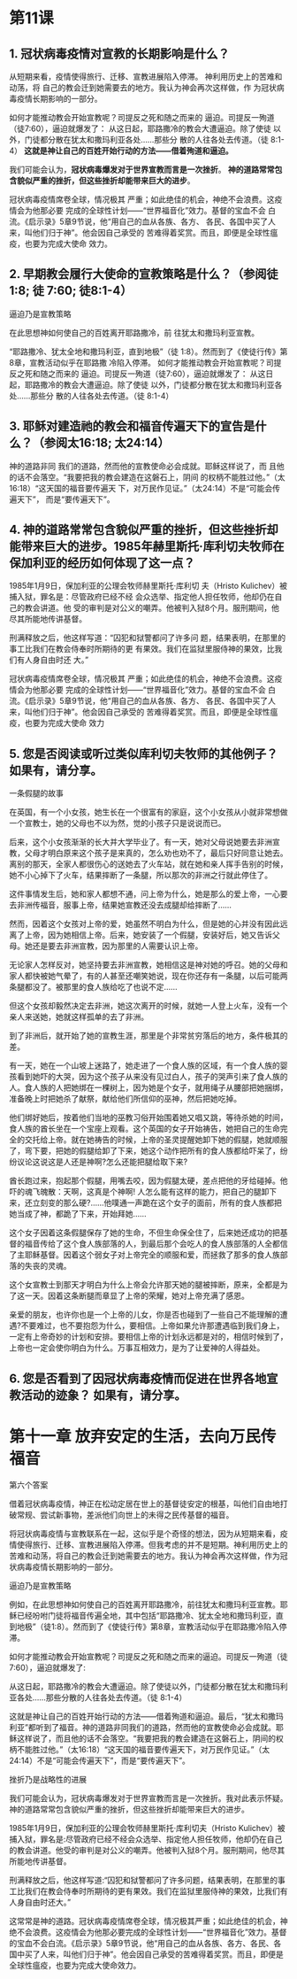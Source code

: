 # 第11课
## 1. 冠状病毒疫情对宣教的长期影响是什么？
从短期来看，疫情使得旅行、迁移、宣教进展陷入停滞。
神利用历史上的苦难和动荡，将
自己的教会迁到她需要去的地方。我认为神会再次这样做，作
为冠状病毒疫情长期影响的一部分。

如何才能推动教会开始宣教呢？司提反之死和随之而来的
逼迫。司提反一殉道（徒7:60），逼迫就爆发了：
从这日起，耶路撒冷的教会大遭逼迫。除了使徒
以外，门徒都分散在犹太和撒玛利亚各处……那些分
散的人往各处去传道。（徒 8:1-4）
**这就是神让自己的百姓开始行动的方法——借着殉道和逼迫。**

我们可能会认为，**冠状病毒爆发对于世界宣教而言是一次挫折**。
**神的道路常常包含貌似严重的挫折，但这些挫折却能带来巨大的进步**。

冠状病毒疫情席卷全球，情况极其
严重；如此绝佳的机会，神绝不会浪费。这疫情会为他那必要
完成的全球性计划——“世界福音化”效力。基督的宝血不会
白流。《启示录》5章9节说，他“用自己的血从各族、各方、
各民、各国中买了人来，叫他们归于神”。他会因自己承受的
苦难得着奖赏。而且，即便是全球性瘟疫，也要为完成大使命
效力。

## 2. 早期教会履行大使命的宣教策略是什么？（参阅徒1:8; 徒 7:60; 徒8:1-4）
逼迫乃是宣教策略

在此思想神如何使自己的百姓离开耶路撒冷，前
往犹太和撒玛利亚宣教。

“耶路撒冷、犹太全地和撒玛利亚，直到地极”（徒
1:8）。然而到了《使徒行传》第8章，宣教活动似乎在耶路撒
冷陷入停滞。
如何才能推动教会开始宣教呢？司提反之死和随之而来的
逼迫。司提反一殉道（徒7:60），逼迫就爆发了：
从这日起，耶路撒冷的教会大遭逼迫。除了使徒
以外，门徒都分散在犹太和撒玛利亚各处……那些分
散的人往各处去传道。（徒 8:1-4）

## 3. 耶稣对建造祂的教会和福音传遍天下的宣告是什么？（参阅太16:18; 太24:14）
神的道路非同
我们的道路，然而他的宣教使命必会成就。耶稣这样说了，而
且他的话不会落空。“我要把我的教会建造在这磐石上，阴间
的权柄不能胜过他。”（太16:18）“这天国的福音要传遍天
下，对万民作见证。”（太24:14）不是“可能会传遍天下”，
而是“要传遍天下”。

## 4. 神的道路常常包含貌似严重的挫折，但这些挫折却能带来巨大的进步。1985年赫里斯托·库利切夫牧师在保加利亚的经历如何体现了这一点？
1985年1月9日，保加利亚的公理会牧师赫里斯托·库利切
夫（Hristo Kulichev）被捕入狱，罪名是：尽管政府已经不经
会众选举、指定他人担任牧师，他却仍在自己的教会讲道。他
受的审判是对公义的嘲弄。他被判入狱8个月。服刑期间，他
尽其所能地传讲基督。

刑满释放之后，他这样写道：“囚犯和狱警都问了许多问
题，结果表明，在那里的事工比我们在教会侍奉时所期待的更
有果效。我们在监狱里服侍神的果效，比我们有人身自由时还
大。”

冠状病毒疫情席卷全球，情况极其
严重；如此绝佳的机会，神绝不会浪费。这疫情会为他那必要
完成的全球性计划——“世界福音化”效力。基督的宝血不会
白流。《启示录》5章9节说，他“用自己的血从各族、各方、
各民、各国中买了人来，叫他们归于神”。他会因自己承受的
苦难得着奖赏。而且，即便是全球性瘟疫，也要为完成大使命
效力

## 5. 您是否阅读或听过类似库利切夫牧师的其他例子？ 如果有，请分享。
一条假腿的故事

在英国，有一个小女孩，她生长在一个很富有的家庭，这个小女孩从小就非常想做一个宣教士，她的父母也不以为然，觉的小孩子只是说说而已。

后来，这个小女孩渐渐的长大并大学毕业了。有一天，她对父母说她要去非洲宣教，父母才明白原来这个孩子是来真的，怎么劝也劝不了，最后只好同意让她去。离别的那天，全家人都很伤心的送她去了火车站，就在她和亲人挥手告别的时候，她不小心掉下了火车，结果摔断了一条腿，所以那次的非洲之行就此停住了。

这件事情发生后，她和家人都想不通，问上帝为什么，她是那么的爱上帝，一心要去非洲传福音，服事上帝，结果她宣教还没去成腿却给摔断了……

然而，因着这个女孩对上帝的爱，她虽然不明白为什么，但是她的心并没有因此远离了上帝，因为她相信上帝。后来，她安装了一个假腿，安装好后，她又告诉父母。她还是要去非洲宣教，因为那里的人需要认识上帝。

无论家人怎样反对，她坚持要去非洲宣教，她相信这是神对她的呼召。她的父母和家人都快被她气晕了，有的人甚至还嘲笑她说，现在你还存有一条腿，以后可能两条腿都没了。被那里的食人族给吃了也说不定……

但这个女孩却毅然决定去非洲，她这次离开的时候，就她一人登上火车，没有一个亲人来送她，她就这样孤单的去了非洲。

到了非洲后，就开始了她的宣教生涯，那里是个非常贫穷落后的地方，条件极其的差。

有一天，她在一个山坡上迷路了，她走进了一个食人族的区域，有一个食人族的婴孩看到她吓的大哭，因为这个孩子从来没有见过白人，孩子的哭声引来了食人族的人。食人族的人把她绑在一棵树上，因为她是个女子，就用绳子从腰部把她捆绑，准备晚上时把她杀了献祭，献给他们所信仰的巫神，然后把她吃掉。

他们绑好她后，按着他们当地的巫教习俗开始围着她又唱又跳，等待杀她的时间，食人族的酋长坐在一个宝座上观看。这个英国的女子开始祷告，她把自己的生命完全的交托给上帝。就在她祷告的时候，上帝的圣灵提醒她卸下她的假腿，她就顺服了，弯下要，把她的假腿给卸了下来，她这个动作把所有的食人族都给吓呆了，纷纷议论这说这是人还是神啊?怎么还能把腿给取下来?

酋长跑过来，抱起那个假腿，用嘴去咬，因为假腿太硬，差点把他的牙给碰掉。他吓的魂飞魄散：天啊，这真是个神啊! 人怎么能有这样的能力，把自己的腿卸下来，还立刻变的那么硬?……他噗通一声跪在这个女子的面前，所有的食人族都把她当成了神，都跪了下来，开始拜她……

这个女子因着这条假腿保存了她的生命，不但生命保全住了，后来她还成功的把基督的福音传给了这个食人族部落的人，到最后那个会吃人的食人族部落的人全都信了主耶稣基督。因着这个弱女子对上帝完全的顺服和爱，而拯救了那多的食人族部落的失丧的灵魂。

这个女宣教士到那天才明白为什么上帝会允许那天她的腿被摔断，原来，全都是为了这一天。因着这条断腿而章显了上帝的荣耀，她对上帝充满了感恩。

亲爱的朋友，也许你也是一个上帝的儿女，你是否也碰到了一些自己不能理解的遭遇?不要难过，也不要抱怨为什么，要相信。上帝如果允许那遭遇临到我们身上，一定有上帝奇妙的计划和安排。要相信上帝的计划永远都是对的，相信时候到了，上帝也一定会使你明白为什么。万事互相效力，是为了让爱神的人得益处。

## 6. 您是否看到了因冠状病毒疫情而促进在世界各地宣教活动的迹象？ 如果有，请分享。



# 第十一章 放弃安定的生活，去向万民传福音

第六个答案

借着冠状病毒疫情，神正在松动定居在世上的基督徒安定的根基，叫他们自由地打破常规、尝试新事物，差派他们向世上的未得之民传基督的福音。

将冠状病毒疫情与宣教联系在一起，这似乎是个奇怪的想法，因为从短期来看，疫情使得旅行、迁移、宣教进展陷入停滞。但我考虑的并不是短期。神利用历史上的苦难和动荡，将自己的教会迁到她需要去的地方。我认为神会再次这样做，作为冠状病毒疫情长期影响的一部分。


逼迫乃是宣教策略

例如，在此思想神如何使自己的百姓离开耶路撒冷，前往犹太和撒玛利亚宣教。耶稣已经吩咐门徒将福音传遍全地，其中包括“耶路撒冷、犹太全地和撒玛利亚，直到地极”（徒1:8）。然而到了《使徒行传》第8章，宣教活动似乎在耶路撒冷陷入停滞。

如何才能推动教会开始宣教呢？司提反之死和随之而来的逼迫。司提反一殉道（徒7:60），逼迫就爆发了:

从这日起，耶路撒冷的教会大遭逼迫。除了使徒以外，门徒都分散在犹太和撒玛利亚各处……那些分散的人往各处去传道。（徒 8:1-4）

这就是神让自己的百姓开始行动的方法——借着殉道和逼迫。最后，“犹太和撒玛利亚”都听到了福音。神的道路非同我们的道路，然而他的宣教使命必会成就。耶稣这样说了，而且他的话不会落空。“我要把我的教会建造在这磐石上，阴间的权柄不能胜过他。”（太16:18）“这天国的福音要传遍天下，对万民作见证。”（太24:14）不是“可能会传遍天下”，而是“要传遍天下”。


挫折乃是战略性的进展

我们可能会认为，冠状病毒爆发对于世界宣教而言是一次挫折。我对此表示怀疑。神的道路常常包含貌似严重的挫折，但这些挫折却能带来巨大的进步。

1985年1月9日，保加利亚的公理会牧师赫里斯托·库利切夫（Hristo Kulichev）被捕入狱，罪名是:尽管政府已经不经会众选举、指定他人担任牧师，他却仍在自己的教会讲道。他受的审判是对公义的嘲弄。他被判入狱8个月。服刑期间，他尽其所能地传讲基督。

刑满释放之后，他这样写道:“囚犯和狱警都问了许多问题，结果表明，在那里的事工比我们在教会侍奉时所期待的更有果效。我们在监狱里服侍神的果效，比我们有人身自由时还大。”

这常常是神的道路。冠状病毒疫情席卷全球，情况极其严重；如此绝佳的机会，神绝不会浪费。这疫情会为他那必要完成的全球性计划——“世界福音化”效力。基督的宝血不会白流。《启示录》5章9节说，他“用自己的血从各族、各方、各民、各国中买了人来，叫他们归于神”。他会因自己承受的苦难得着奖赏。而且，即便是全球性瘟疫，也要为完成大使命效力。